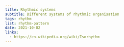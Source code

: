 ```yaml
---
title: Rhythmic systems
subtitle: Different systems of rhythmic organisation
tags: rhythm
list: rhythm-pattern
date: 2021-10-02
links:
  - https://en.wikipedia.org/wiki/Isorhythm
---
```

